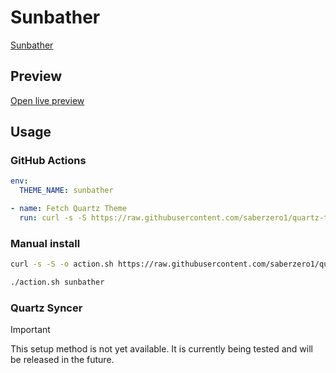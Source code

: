 # Sunbather

[Sunbather](https://github.com/babidisrc)

## Preview

[Open live preview](https://quartz-themes.github.io/sunbather/)

## Usage

### GitHub Actions

```yaml
env:
  THEME_NAME: sunbather
```

```yaml
- name: Fetch Quartz Theme
  run: curl -s -S https://raw.githubusercontent.com/saberzero1/quartz-themes/master/action.sh | bash -s -- $THEME_NAME
```

### Manual install

```bash
curl -s -S -o action.sh https://raw.githubusercontent.com/saberzero1/quartz-themes/master/action.sh

./action.sh sunbather
```

### Quartz Syncer

> [!IMPORTANT]
> This setup method is not yet available. It is currently being tested and will be released in the future.
